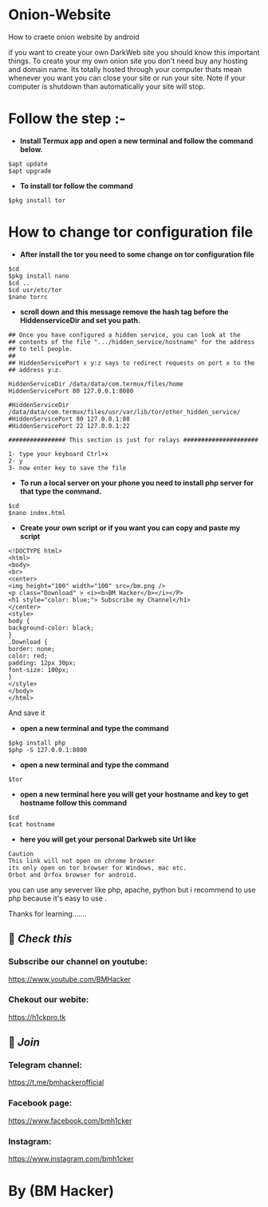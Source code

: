 # Onion-Website
How to craete onion website by android

if  you want to create your own DarkWeb site you should know this important things. To create your my own onion site you don't need buy any hosting and domain name.
Its totally hosted through your computer thats mean whenever you want you can close your site or run your site.
Note if your computer is shutdown than automatically your site will stop.

# Follow the step :-

* **Install Termux app and open a new terminal and follow the command below.**

```
$apt update 
$apt upgrade
```

* **To install tor follow the command**

```
$pkg install tor
```

# How to change tor configuration file

* **After install the tor you need to some change on tor configuration file**

```
$cd
$pkg install nano
$cd ..
$cd usr/etc/tor
$nano torrc
```

* **scroll down and this message remove the hash tag before the HiddenserviceDir and set you path.**


```
## Once you have configured a hidden service, you can look at the
## contents of the file ".../hidden_service/hostname" for the address
## to tell people.
##
## HiddenServicePort x y:z says to redirect requests on port x to the
## address y:z.

HiddenServiceDir /data/data/com.termux/files/home
HiddenServicePort 80 127.0.0.1:8080

#HiddenServiceDir /data/data/com.termux/files/usr/var/lib/tor/other_hidden_service/
#HiddenServicePort 80 127.0.0.1:80
#HiddenServicePort 22 127.0.0.1:22

################ This section is just for relays #####################
```

```
1- type your keyboard Ctrl+x 
2- y 
3- now enter key to save the file
```

* **To run a local server on your phone you need to install php server for that type the command.**

```
$cd
$nano index.html
```

* **Create your own script or if you want you can copy and paste my script**

```
<!DOCTYPE html>
<html>
<body>
<br>
<center>
<img height="100" width="100" src=/bm.png />
<p class="Download" > <i><b>BM Hacker</b></i></P>
<h1 style="color: blue;"> Subscribe my Channel</h1>
</center>
<style>
body {
background-color: black;
}
.Download {
border: none;
color: red;
padding: 12px 30px;
font-size: 100px;
}
</style>
</body>
</html>
```
And save it

* **open a new terminal and type the command**

```
$pkg install php
$php -S 127.0.0.1:8080
```

* **open a new terminal and type the command**

```
$tor
```

* **open a new terminal here you will get your hostname and key to get hostname follow this command**

```
$cd
$cat hostname
```

* **here you will get your personal Darkweb site Url like**

```
Caution
This link will not open on chrome browser
its only open on tor browser for Windows, mac etc.
Orbot and Orfox browser for android.
```

you can use any severver like php, apache, python but i recommend to use php because it's easy to use .

Thanks for learning.......

## 🔗 ***Check this***

### Subscribe our channel on youtube:
https://www.youtube.com/BMHacker

### Chekout our webite:
https://h1ckpro.tk

## 👥 ***Join***

### Telegram channel:
https://t.me/bmhackerofficial

### Facebook page:
https://www.facebook.com/bmh1cker

### Instagram: 
https://www.instagram.com/bmh1cker

# By (BM Hacker)
